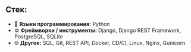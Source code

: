 ## Стек:
- 🧠 **Языки программирования:** Python
- ⚙️ **Фреймворки / инструменты:** Django, Django REST Framework, PostgreSQL, SQLite
- 🌐 **Другое:** SQL, Git, REST API, Docker, CD/CI, Linux, Nginx, Gunicorn

<!--
**Imago-chkm/Imago-chkm** is a ✨ _special_ ✨ repository because its `README.md` (this file) appears on your GitHub profile.

Here are some ideas to get you started:

- 🔭 I’m currently working on ...
- 🌱 I’m currently learning ...
- 👯 I’m looking to collaborate on ...
- 🤔 I’m looking for help with ...
- 💬 Ask me about ...
- 📫 How to reach me: ...
- 😄 Pronouns: ...
- ⚡ Fun fact: ...
-->
